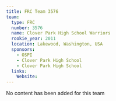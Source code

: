 ```yaml
---
title: FRC Team 3576
team:
  type: FRC
  number: 3576
  name: Clover Park High School Warriors
  rookie_year: 2011
  location: Lakewood, Washington, USA
  sponsors:
    - OSPI
    - Clover Park High School
    - Clover Park High School
  links:
    Website: 
---
```

No content has been added for this team